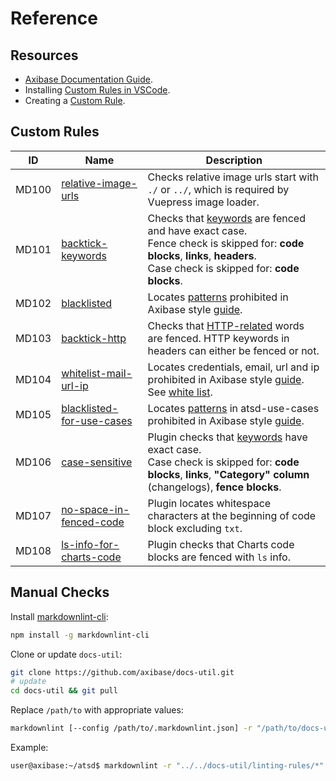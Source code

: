 # Reference

## Resources

* [Axibase Documentation Guide](../guide.md).
* Installing [Custom Rules in VSCode](./vscode-rule-installation-guide.md).
* Creating a [Custom Rule](./CONTRIBUTING.md).

## Custom Rules

|ID | Name| Description|
|---|---|---|
|MD100|[relative-image-urls](./../linting-rules/relative-image-urls.js)| Checks relative image urls start with `./` or `../`, which is required by Vuepress image loader.|
|MD101|[backtick-keywords](./../linting-rules/backtick-keywords.js)|Checks that [keywords](./../linting-rules/backtick-keywords.js#L29) are fenced and have exact case.<br>Fence check is skipped for: **code blocks**, **links**, **headers**. <br>Case check is skipped for: **code blocks**.|
|MD102|[blacklisted](./../linting-rules/blacklisted.js)|Locates [patterns](../linting-rules/common/blacklist.js) prohibited in Axibase style [guide](../guide.md).|
|MD103|[backtick-http](./../linting-rules/backtick-http.js)|Checks that [HTTP-related](./../linting-rules/backtick-http.js#L23) words are fenced. HTTP keywords in headers can either be fenced or not.|
|MD104|[whitelist-mail-url-ip](./../linting-rules/whitelist-mail-url-ip.js)|Locates credentials, email, url and ip prohibited in Axibase style [guide](../guide.md#example-names). See [white list](./../linting-rules/whitelist-mail-url-ip.js#L22).|
|MD105|[blacklisted-for-use-cases](./../linting-rules/blacklisted-for-use-cases.js)|Locates [patterns](../linting-rules/common/blacklist.js) in atsd-use-cases prohibited in Axibase style [guide](../guide.md).|
|MD106|[case-sensitive](./../linting-rules/case-sensitive.js)|Plugin checks that [keywords](./../linting-rules/case-sensitive.js#L25) have exact case. <br>Case check is skipped for: **code blocks**, **links**, **"Category" column** (changelogs), **fence blocks**.|
|MD107|[no-space-in-fenced-code](./../linting-rules/no-space-in-fenced-code.js)|Plugin locates whitespace characters at the beginning of code block excluding `txt`.|
|MD108|[ls-info-for-charts-code](./../linting-rules/ls-info-for-charts-code.js)|Plugin checks that Charts code blocks are fenced with `ls` info.|

## Manual Checks

Install [markdownlint-cli](https://github.com/igorshubovych/markdownlint-cli#markdownlint-cli--):

```bash
npm install -g markdownlint-cli
```

Clone or update `docs-util`:

```bash
git clone https://github.com/axibase/docs-util.git
# update
cd docs-util && git pull
```

Replace `/path/to` with appropriate values:

```bash
markdownlint [--config /path/to/.markdownlint.json] -r "/path/to/docs-util/linting-rules/*" /path/to/checked_docs
```

Example:

```bash
user@axibase:~/atsd$ markdownlint -r "../../docs-util/linting-rules/*" .
```
